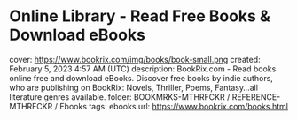 # Online Library - Read Free Books & Download eBooks

cover: https://www.bookrix.com/img/books/book-small.png
created: February 5, 2023 4:57 AM (UTC)
description: BookRix.com  - Read books online free and download eBooks. Discover free books by indie authors, who are publishing on BookRix: Novels, Thriller, Poems, Fantasy…all literature genres available.
folder: BOOKMRKS-MTHRFCKR / REFERENCE-MTHRFCKR / Ebooks
tags: ebooks
url: https://www.bookrix.com/books.html